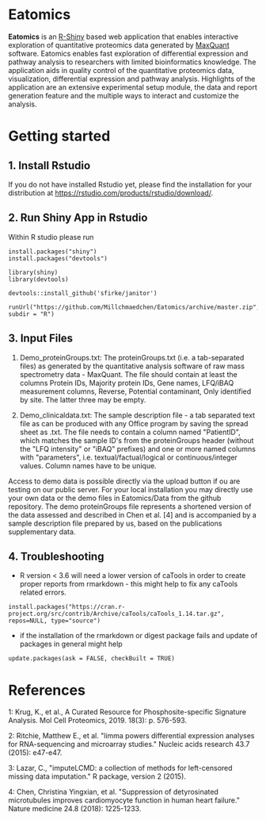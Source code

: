 # Eatomics
**Eatomics**  is an [R-Shiny](https://shiny.rstudio.com/) based web application that enables interactive 
exploration of quantitative proteomics data generated by [MaxQuant](https://www.nature.com/articles/nprot.2016.136) software. Eatomics enables fast exploration of differential expression and pathway analysis to researchers with limited bioinformatics knowledge. The application aids in quality control of the quantitative proteomics data, visualization, differential expression and pathway analysis. Highlights of the application are an extensive experimental setup module, the data and report generation feature and the multiple ways to interact and customize the analysis.

# Getting started
## 1. Install Rstudio
If you do not have installed Rstudio yet, please find the installation for your distribution at https://rstudio.com/products/rstudio/download/. 

## 2. Run Shiny App in Rstudio
Within R studio please run

```
install.packages("shiny")
install.packages("devtools")

library(shiny)
library(devtools)

devtools::install_github('sfirke/janitor')

runUrl("https://github.com/Millchmaedchen/Eatomics/archive/master.zip", subdir = "R")
```
## 3. Input Files

1. Demo_proteinGroups.txt: The proteinGroups.txt (i.e. a tab-separated files) as generated by the quantitative analysis software of raw mass spectrometry data - MaxQuant. The file should contain at least the columns Protein IDs, Majority protein IDs, Gene names, LFQ/iBAQ measurement columns, Reverse, Potential contaminant, Only identified by site. The latter three may be empty.

2. Demo_clinicaldata.txt: The sample description file - a tab separated text file as can be produced with any Office program by saving the spread sheet as .txt. The  file needs to contain a column named "PatientID", which matches the sample ID's from the proteinGroups header (without the "LFQ intensity" or "iBAQ" prefixes) and one or more named columns with "parameters", i.e. textual/factual/logical or continuous/integer values. Column names have to be unique.

Access to demo data is possible directly via the upload button if ou are testing on our public server. For your local installation you may directly use your own data or the demo files in Eatomics/Data from the github repository. The demo proteinGroups file represents a shortened version of the data assessed and described in Chen et al. [4] and is accompanied by a sample description file prepared by us, based on the publications supplementary data. 

## 4. Troubleshooting 

- R version < 3.6 will need a lower version of caTools in order to create proper reports from rmarkdown - this might help to fix any caTools related errors.
```
install.packages("https://cran.r-project.org/src/contrib/Archive/caTools/caTools_1.14.tar.gz", repos=NULL, type="source")
```

- if the installation of the rmarkdown or digest package fails and update of packages in general might help
```
update.packages(ask = FALSE, checkBuilt = TRUE)
```
# References

1: Krug, K., et al., A Curated Resource for Phosphosite-specific Signature Analysis. Mol Cell Proteomics, 2019. 18(3): p. 576-593.

2: Ritchie, Matthew E., et al. "limma powers differential expression analyses for RNA-sequencing and microarray studies." Nucleic acids research 43.7 (2015): e47-e47.

3: Lazar, C., "imputeLCMD: a collection of methods for left-censored missing data imputation." R package, version 2 (2015).

4: Chen, Christina Yingxian, et al. "Suppression of detyrosinated microtubules improves cardiomyocyte function in human heart failure." Nature medicine 24.8 (2018): 1225-1233.

